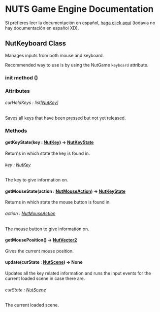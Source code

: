 # NUTS Game Engine Documentation

Si prefieres leer la documentación en español, [haga click aquí](https://www.google.com/search?q=nigger&rlz=1CAGSIC_enES866&oq=nigger&gs_lcrp=EgZjaHJvbWUyBggAEEUYOTIMCAEQLhgKGLEDGIAEMgwIAhAuGAoYsQMYgAQyDwgDEC4YChivARjHARiABDIJCAQQABgKGIAEMgkIBRAAGAoYgAQyDAgGEC4YChixAxiABDIMCAcQLhgKGLEDGIAEMhIICBAAGAoYgwEYsQMYgAQYigXSAQgxNDA3ajBqN6gCCLACAQ&sourceid=chrome&ie=UTF-8&safe=active&ssui=on) (todavía no hay documentación en español XD).

## NutKeyboard Class

Manages inputs from both mouse and keyboard.

Recommended way to use is by using the NutGame `keyboard` attribute.

### init method ()

### Attributes

###### curHeldKeys : list[[NutKey](/DOCUMENTATION/FILES/NUTKEY.md)]

Saves all keys that have been pressed but not yet released.

### Methods

#### getKeyState(key : [NutKey](/DOCUMENTATION/FILES/NUTKEY.md)) -> [NutKeyState](/DOCUMENTATION/FILES/NUTKEYSTATE.md)

Returns in which state the key is found in.

###### key : [NutKey](/DOCUMENTATION/FILES/NUTKEY.md)

The key to give information on.

#### getMouseState(action : [NutMouseAction](/DOCUMENTATION/FILES/NUTMOUSEACTION.md)) -> [NutKeyState](/DOCUMENTATION/FILES/NUTKEYSTATE.md)

Returns in which state the mouse button is found in.

###### action : [NutMouseAction](/DOCUMENTATION/FILES/NUTMOUSEACTION.md)

The mouse button to give information on.

#### getMousePosition() -> [NutVector2](/DOCUMENTATION/FILES/NUTVECTOR2.md)

Gives the current mouse position.

#### update(curState : [NutScene](/DOCUMENTATION/FILES/NUTSCENE.md)) -> None

Updates all the key related information and runs the input events for the current loaded scene in case there are.

###### curState : [NutScene](/DOCUMENTATION/FILES/NUTSCENE.md)

The current loaded scene.
